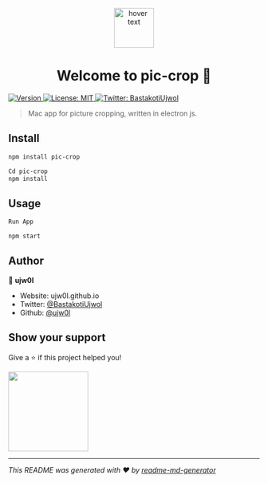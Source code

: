 
<p align="center">
  <img src="https://ujwolbastakoti.files.wordpress.com/2020/08/pic-crop-logo.png" width="80" title="hover text">
</p>
<h1 align="center">Welcome to pic-crop 👋</h1>
<p>
  <a href="https://www.npmjs.com/package/pic-crop" target="_blank">
    <img alt="Version" src="https://img.shields.io/npm/v/pic-crop.svg">
  </a>
  <a href="#" target="_blank">
    <img alt="License: MIT" src="https://img.shields.io/badge/License-MIT-yellow.svg" />
  </a>
  <a href="https://twitter.com/BastakotiUjwol" target="_blank">
    <img alt="Twitter: BastakotiUjwol" src="https://img.shields.io/twitter/follow/BastakotiUjwol.svg?style=social" />
  </a>
</p>

>  Mac app for picture cropping, written in electron js. 

## Install

```sh
npm install pic-crop
```

```sh
Cd pic-crop
npm install 
```

## Usage

```sh
Run App

npm start
```

## Author

👤 **ujw0l**

* Website: ujw0l.github.io
* Twitter: [@BastakotiUjwol](https://twitter.com/BastakotiUjwoll)
* Github: [@ujw0l](https://github.com/ujw0l)

## Show your support

Give a ⭐️ if this project helped you!

<a href="https://www.patreon.com/ujw0l">
  <img src="https://c5.patreon.com/external/logo/become_a_patron_button@2x.png" width="160">
</a>

***
_This README was generated with ❤️ by [readme-md-generator](https://github.com/kefranabg/readme-md-generator)_